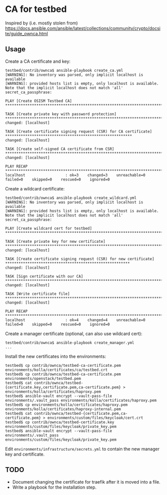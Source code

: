 # CA for testbed

Inspired by (i.e. mostly stolen from)
https://docs.ansible.com/ansible/latest/collections/community/crypto/docsite/guide_ownca.html

## Usage

Create a CA certificate and key:

```
testbed/contrib/ownca$ ansible-playbook create_ca.yml
[WARNING]: No inventory was parsed, only implicit localhost is available
[WARNING]: provided hosts list is empty, only localhost is available. Note that the implicit localhost does not match 'all'
secret_ca_passphrase:

PLAY [Create OSISM Testbed CA] *********************************************************************************************

TASK [Create private key with password protection] *************************************************************************
changed: [localhost]

TASK [Create certificate signing request (CSR) for CA certificate] *********************************************************
changed: [localhost]

TASK [Create self-signed CA certificate from CSR] **************************************************************************
changed: [localhost]

PLAY RECAP *****************************************************************************************************************
localhost                  : ok=3    changed=3    unreachable=0    failed=0    skipped=0    rescued=0    ignored=0
```

Create a wildcard certificate:

```
testbed/contrib/ownca$ ansible-playbook create_wildcard.yml
[WARNING]: No inventory was parsed, only implicit localhost is available
[WARNING]: provided hosts list is empty, only localhost is available. Note that the implicit localhost does not match 'all'
secret_ca_passphrase:

PLAY [Create wildcard cert for testbed] ************************************************************************************

TASK [Create private key for new certificate] ******************************************************************************
changed: [localhost]

TASK [Create certificate signing request (CSR) for new certificate] ********************************************************
changed: [localhost]

TASK [Sign certificate with our CA] ****************************************************************************************
changed: [localhost]

TASK [Write certificate file] **********************************************************************************************
changed: [localhost]

PLAY RECAP *****************************************************************************************************************
localhost                  : ok=4    changed=4    unreachable=0    failed=0    skipped=0    rescued=0    ignored=0
```

Create a manager certificate (optional, can also use wildcard cert):

```
testbed/contrib/ownca$ ansible-playbook create_manager.yml
...
```

Install the new certificates into the environments:

```
testbed$ cp contrib/ownca/testbed-ca-certificate.pem environments/kolla/certificates/ca/testbed.crt
testbed$ cp contrib/ownca/testbed-ca-certificate.pem environments/openstack/testbed.pem
testbed$ cat contrib/ownca/testbed-{certificate.key,certificate.pem,ca-certificate.pem} > environments/kolla/certificates/haproxy.pem
testbed$ ansible-vault encrypt --vault-pass-file environments/.vault_pass environments/kolla/certificates/haproxy.pem
testbed$ cp environments/kolla/certificates/haproxy.pem environments/kolla/certificates/haproxy-internal.pem
testbed$ cat contrib/ownca/testbed-{certificate.pem,ca-certificate.pem} > environments/custom/files/keycloak/cert.crt
testbed$ cp contrib/ownca/testbed-certificate.key environments/custom/files/keycloak/private_key.pem
testbed$ ansible-vault encrypt --vault-pass-file environments/.vault_pass environments/custom/files/keycloak/private_key.pem
```

Edit `environments/infrastructure/secrets.yml` to contain the new manager key and certificate.

## TODO

* Document changing the certificate for traefik after it is moved into a file.
* Write a playbook for the installation step.
